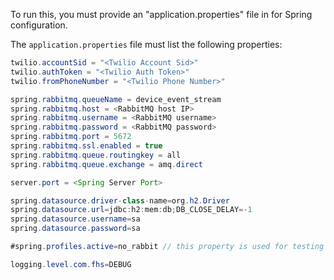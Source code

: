 To run this, you must provide an "application.properties" file in for Spring configuration.

The `application.properties` file must list the following properties:

```java
twilio.accountSid = "<Twilio Account Sid>"
twilio.authToken = "<Twilio Auth Token>"
twilio.fromPhoneNumber = "<Twilio Phone Number>"

spring.rabbitmq.queueName = device_event_stream
spring.rabbitmq.host = <RabbitMQ host IP>
spring.rabbitmq.username = <RabbitMQ username>
spring.rabbitmq.password = <RabbitMQ password>
spring.rabbitmq.port = 5672
spring.rabbitmq.ssl.enabled = true
spring.rabbitmq.queue.routingkey = all
spring.rabbitmq.queue.exchange = amq.direct

server.port = <Spring Server Port>

spring.datasource.driver-class-name=org.h2.Driver
spring.datasource.url=jdbc:h2:mem:db;DB_CLOSE_DELAY=-1
spring.datasource.username=sa
spring.datasource.password=sa

#spring.profiles.active=no_rabbit // this property is used for testing non-RabbitMQ-related classes

logging.level.com.fhs=DEBUG
```
